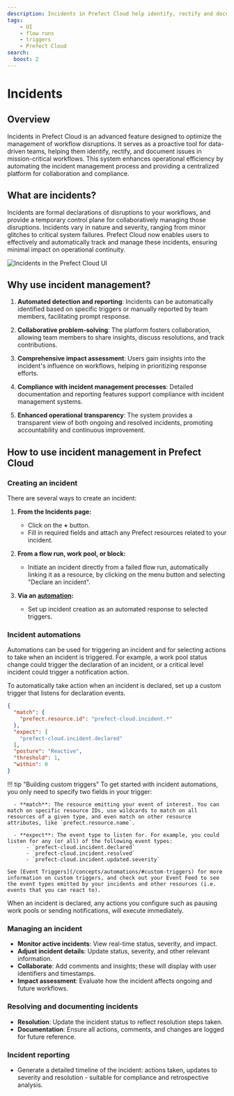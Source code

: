 ```yaml
---
description: Incidents in Prefect Cloud help identify, rectify and document issues in mission-critical workflows.
tags:
    - UI
    - flow runs
    - triggers
    - Prefect Cloud
search:
  boost: 2
---
```


# Incidents<span class="badge cloud"><span class="badge beta"/>

## Overview

Incidents in Prefect Cloud is an advanced feature designed to optimize the management of workflow disruptions. It serves as a proactive tool for data-driven teams, helping them identify, rectify, and document issues in mission-critical workflows. This system enhances operational efficiency by automating the incident management process and providing a centralized platform for collaboration and compliance.

## What are incidents?

Incidents are formal declarations of disruptions to your workflows, and provide a temporary control plane for collaboratively managing those disruptions. Incidents vary in nature and severity, ranging from minor glitches to critical system failures. Prefect Cloud now enables users to effectively and automatically track and manage these incidents, ensuring minimal impact on operational continuity.

![Incidents in the Prefect Cloud UI](/img/ui/incidents-dashboard.png)

## Why use incident management?

1. **Automated detection and reporting**: Incidents can be automatically identified based on specific triggers or manually reported by team members, facilitating prompt response.

2. **Collaborative problem-solving**: The platform fosters collaboration, allowing team members to share insights, discuss resolutions, and track contributions.

3. **Comprehensive impact assessment**: Users gain insights into the incident's influence on workflows, helping in prioritizing response efforts.

4. **Compliance with incident management processes**: Detailed documentation and reporting features support compliance with incident management systems.

5. **Enhanced operational transparency**: The system provides a transparent view of both ongoing and resolved incidents, promoting accountability and continuous improvement.

## How to use incident management in Prefect Cloud

### Creating an incident

There are several ways to create an incident:

1. **From the Incidents page:**
    - Click on the **+** button.
    - Fill in required fields and attach any Prefect resources related to your incident.

2. **From a flow run, work pool, or block:**
    - Initiate an incident directly from a failed flow run, automatically linking it as a resource, by clicking on the menu button and selecting "Declare an incident".

3. **Via an [automation](/concepts/automations/):**
    - Set up incident creation as an automated response to selected triggers.

     
### Incident automations

Automations can be used for triggering an incident and for selecting actions to take when an incident is triggered. For example, a work pool status change could trigger the declaration of an incident, or a critical level incident could trigger a notification action.

To automatically take action when an incident is declared, set up a custom trigger that listens for declaration events.

```json
{
  "match": {
    "prefect.resource.id": "prefect-cloud.incident.*"
  },
  "expect": [
    "prefect-cloud.incident.declared"
  ],
  "posture": "Reactive",
  "threshold": 1,
  "within": 0
}
```
!!! tip "Building custom triggers"
    To get started with incident automations, you only need to specify two fields in your trigger:

      - **match**: The resource emitting your event of interest. You can match on specific resource IDs, use wildcards to match on all resources of a given type, and even match on other resource attributes, like `prefect.resource.name`.

      - **expect**: The event type to listen for. For example, you could listen for any (or all) of the following event types:
          - `prefect-cloud.incident.declared`
          - `prefect-cloud.incident.resolved`
          - `prefect-cloud.incident.updated.severity`

    See [Event Triggers](/concepts/automations/#custom-triggers) for more information on custom triggers, and check out your Event Feed to see the event types emitted by your incidents and other resources (i.e. events that you can react to).


When an incident is declared, any actions you configure such as pausing work pools or sending notifications, will execute immediately.

### Managing an incident

- **Monitor active incidents**: View real-time status, severity, and impact.
- **Adjust incident details**: Update status, severity, and other relevant information.
- **Collaborate**: Add comments and insights; these will display with user identifiers and timestamps.
- **Impact assessment**: Evaluate how the incident affects ongoing and future workflows.

### Resolving and documenting incidents

- **Resolution**: Update the incident status to reflect resolution steps taken.
- **Documentation**: Ensure all actions, comments, and changes are logged for future reference.

### Incident reporting

- Generate a detailed timeline of the incident: actions taken, updates to severity and resolution - suitable for compliance and retrospective analysis.


